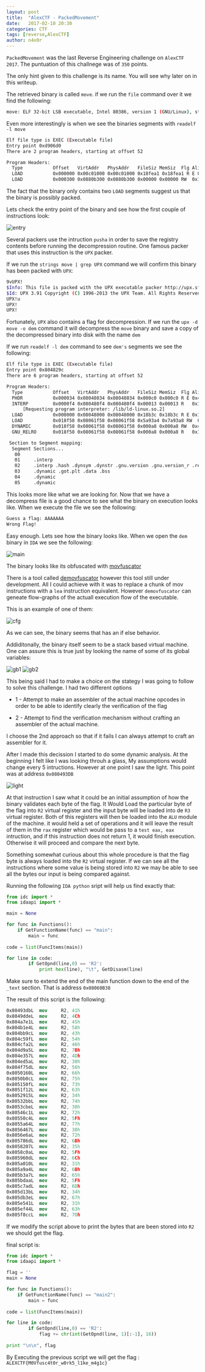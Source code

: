 ```yaml
---
layout: post
title:  "AlexCTF - PackedMovement"
date:   2017-02-10 20:30
categories: CTF
tags: [reverse,AlexCTF]
author: n4x0r
---
```


`PackedMovement` was the last Reverse Engineering challenge on `AlexCTF 2017`. The puntuation of this challnege was of `350` points.

The only hint given to this challenge is its name. You will see why later on in this writeup.

The retrieved binary is called `move`. if we run the `file` command over it we find the following:

```bash
move: ELF 32-bit LSB executable, Intel 80386, version 1 (GNU/Linux), statically linked, stripped
```
Even more interestingly is when we see the binaries segments with `readelf -l move`

```bash
Elf file type is EXEC (Executable file)
Entry point 0xd906d0
There are 2 program headers, starting at offset 52

Program Headers:
  Type           Offset   VirtAddr   PhysAddr   FileSiz MemSiz  Flg Align
  LOAD           0x000000 0x00c01000 0x00c01000 0x18fea1 0x18fea1 R E 0x1000
  LOAD           0x000300 0x0880b300 0x0880b300 0x00000 0x00000 RW  0x1000
```

The fact that the binary only contains two `LOAD` segments suggest us that the binary is possibly packed.

Lets check the entry point of the binary and see how the first couple of instructions look:

![entry](https://github.com/n4x0r/n4x0r.github.io/raw/master/images/AlexCTF7/1.png)

Several packers use the intruction `pusha` in order to save the registry contents before running the decompression routine. One famous packer that uses this instruction is the `UPX` packer.

If we run the `strings move | grep UPX` command we will confirm this binary has been packed with `UPX`:

```bash
9vUPX!
$Info: This file is packed with the UPX executable packer http://upx.sf.net $
$Id: UPX 3.91 Copyright (C) 1996-2013 the UPX Team. All Rights Reserved. $
UPX!u
UPX!
UPX!
```

Fortunately, `UPX` also contains a flag for decompression. If we run the `upx -d move -o dem` command it will decompress the `move` binary and save a copy of the decompressed binary into disk with the name `dem`

If we run `readelf -l dem` command to see `dem's` segments we see the following:

```bash
Elf file type is EXEC (Executable file)
Entry point 0x804829c
There are 6 program headers, starting at offset 52

Program Headers:
  Type           Offset   VirtAddr   PhysAddr   FileSiz MemSiz  Flg Align
  PHDR           0x000034 0x08048034 0x08048034 0x000c0 0x000c0 R E 0x4
  INTERP         0x0000f4 0x080480f4 0x080480f4 0x00013 0x00013 R   0x1
      [Requesting program interpreter: /lib/ld-linux.so.2]
  LOAD           0x000000 0x08048000 0x08048000 0x18b3c 0x18b3c R E 0x1000
  LOAD           0x018f58 0x08061f58 0x08061f58 0x5a93a4 0x7a93a8 RW  0x1000
  DYNAMIC        0x018f58 0x08061f58 0x08061f58 0x000a8 0x000a8 RW  0x4
  GNU_RELRO      0x018f58 0x08061f58 0x08061f58 0x000a8 0x000a8 R   0x1

 Section to Segment mapping:
  Segment Sections...
   00     
   01     .interp 
   02     .interp .hash .dynsym .dynstr .gnu.version .gnu.version_r .rel.plt .plt .text 
   03     .dynamic .got.plt .data .bss 
   04     .dynamic 
   05     .dynamic 
```

This looks more like what we are looking for. Now that we have a decompress file is a good chance to see what the binary on execution looks like. When we execute the file we see the following:

```bash
Guess a flag: AAAAAAA
Wrong Flag!
```
Easy enough. Lets see how the binary looks like. When we open the `dem` binary in `IDA` we see the following:

![main](https://github.com/n4x0r/n4x0r.github.io/raw/master/images/AlexCTF7/2.png)

The binary looks like its obfuscated with [movfuscator](https://github.com/xoreaxeaxeax/movfuscator)

There is a tool called [demovfuscator](https://github.com/kirschju/demovfuscator) however this tool still under development. All I could achieve with it was to replace a chunk of mov instructions with a `lea` instruction equivalent. However `demovfuscator` can geneate flow-graphs of the actuall execution flow of the executable.

This is an example of one of them:

![cfg](https://github.com/n4x0r/n4x0r.github.io/raw/master/images/AlexCTF7/cfg.png)

As we can see, the binary seems that has an if else behavior.

Addiditonally, the binary itself seem to be a stack based virtual machine. One can assure this is true just by looking the name of some of its global variables:

![gb1](https://github.com/n4x0r/n4x0r.github.io/raw/master/images/AlexCTF7/3.png)
![gb2](https://github.com/n4x0r/n4x0r.github.io/raw/master/images/AlexCTF7/4.png)

This being said I had to make a choice on the stategy I was going to follow to solve this challenge. I had two different options

 * 1 - Attempt to make an assembler of the actual machine opcodes in order to be able to identify clearly the verification of the flag

 * 2 - Attempt to find the verification mechanism without crafting an assembler of the actual machine.

I choose the 2nd approach so that if it fails I can always attempt to craft an assembler for it.

After I made this decission I started to do some dynamic analysis. At the beginning I felt like I was looking throuh a glass, My assumptions would change every 5 intructions. However at one point I saw the light.
This point was at address `0x080493DB`

![light](https://github.com/n4x0r/n4x0r.github.io/raw/master/images/AlexCTF7/5.png)

At that instruction I saw what it could be an initial assumption of how the binary validates each byte of the flag. It Would Load the particular byte of the flag into `R2` virtual register and the input byte will be loaded into de `R3` virtual register. Both of this registers will then be loaded into the `ALU` module of the machine. it would held a set of operations and it will leave the result of them in the `rax` register which would be pass to a `test eax, eax` intruction, and if this instruction does not return 1, it would finish execution. Otherwise it will proceed and compare the next byte.

Something somewhat curious about this whole procedure is that the flag byte is always loaded into the `R2` virtual register. If we can see all the instructions where some value is being stored into `R2` we may be able to see all the bytes our input is being compared against.

Running the following `IDA python` sript will help us find exactly that:

```python
from idc import *
from idaapi import *

main = None

for func in Functions():
    if GetFunctionName(func) == "main":
        main = func
    
code = list(FuncItems(main))

for line in code:
        if GetOpnd(line,0) == 'R2':
            print hex(line), "\t", GetDisasm(line)
```

Make sure to extend the end of the main function down to the end of the `_text` section. That is address `0x08060B38`

The result of this script is the following:

```nasm
0x80493dbL 	mov     R2, 41h
0x8049ddeL 	mov     R2, 4Ch
0x804a7e1L 	mov     R2, 45h
0x804b1e4L 	mov     R2, 58h
0x804bb9cL 	mov     R2, 43h
0x804c59fL 	mov     R2, 54h
0x804cfa2L 	mov     R2, 46h
0x804d9a5L 	mov     R2, 7Bh
0x804e357L 	mov     R2, 4Dh
0x804ed5aL 	mov     R2, 30h
0x804f75dL 	mov     R2, 56h
0x8050160L 	mov     R2, 66h
0x8050b0cL 	mov     R2, 75h
0x805150fL 	mov     R2, 73h
0x8051f12L 	mov     R2, 63h
0x8052915L 	mov     R2, 34h
0x80532bbL 	mov     R2, 74h
0x8053cbeL 	mov     R2, 30h
0x80546c1L 	mov     R2, 72h
0x80550c4L 	mov     R2, 5Fh
0x8055a64L 	mov     R2, 77h
0x8056467L 	mov     R2, 30h
0x8056e6aL 	mov     R2, 72h
0x805786dL 	mov     R2, 6Bh
0x8058207L 	mov     R2, 35h
0x8058c0aL 	mov     R2, 5Fh
0x805960dL 	mov     R2, 6Ch
0x805a010L 	mov     R2, 31h
0x805a9a4L 	mov     R2, 6Bh
0x805b3a7L 	mov     R2, 65h
0x805bdaaL 	mov     R2, 5Fh
0x805c7adL 	mov     R2, 6Dh
0x805d13bL 	mov     R2, 34h
0x805db3eL 	mov     R2, 67h
0x805e541L 	mov     R2, 31h
0x805ef44L 	mov     R2, 63h
0x805f8ccL 	mov     R2, 7Dh
```

If we modify the script above to print the bytes that are been stored into `R2` we should get the flag.

final script is: 

```python
from idc import *
from idaapi import *

flag = ''
main = None

for func in Functions():
    if GetFunctionName(func) == "main2":
        main = func
    
code = list(FuncItems(main))

for line in code:
        if GetOpnd(line,0) == 'R2':
            flag += chr(int(GetOpnd(line, 1)[:-1], 16))
            
print "\n\n", flag
```

By Executing the previous script we will get the flag : ```ALEXCTF{M0Vfusc4t0r_w0rk5_l1ke_m4g1c}```
